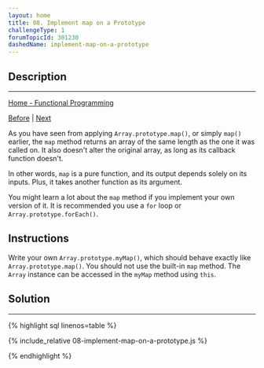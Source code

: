 ```yaml
---
layout: home
title: 08. Implement map on a Prototype
challengeType: 1
forumTopicId: 301230
dashedName: implement-map-on-a-prototype
---
```


<div class="row">
<div class="columnStmt" markdown="1">

## Description
------

[Home -  Functional Programming](./README.md) 

[Before](./07-use-the-map-method-to-extract-data-from-an-array.md)  | [Next](./09-use-the-filter-method-to-extract-data-from-an-array.md) 

As you have seen from applying `Array.prototype.map()`, or simply `map()` earlier, the `map` method returns an array of the same length as the one it was called on. It also doesn't alter the original array, as long as its callback function doesn't.

In other words, `map` is a pure function, and its output depends solely on its inputs. Plus, it takes another function as its argument.

You might learn a lot about the `map` method if you implement your own version of it. It is recommended you use a `for` loop or `Array.prototype.forEach()`.

##  Instructions 

Write your own `Array.prototype.myMap()`, which should behave exactly like `Array.prototype.map()`. You should not use the built-in `map` method. The `Array` instance can be accessed in the `myMap` method using `this`.

</div>
<div class="columnSol" markdown="1">

## Solution
------

{% highlight sql linenos=table %}

{% include_relative 08-implement-map-on-a-prototype.js %}

{% endhighlight %}

</div>
</div>

